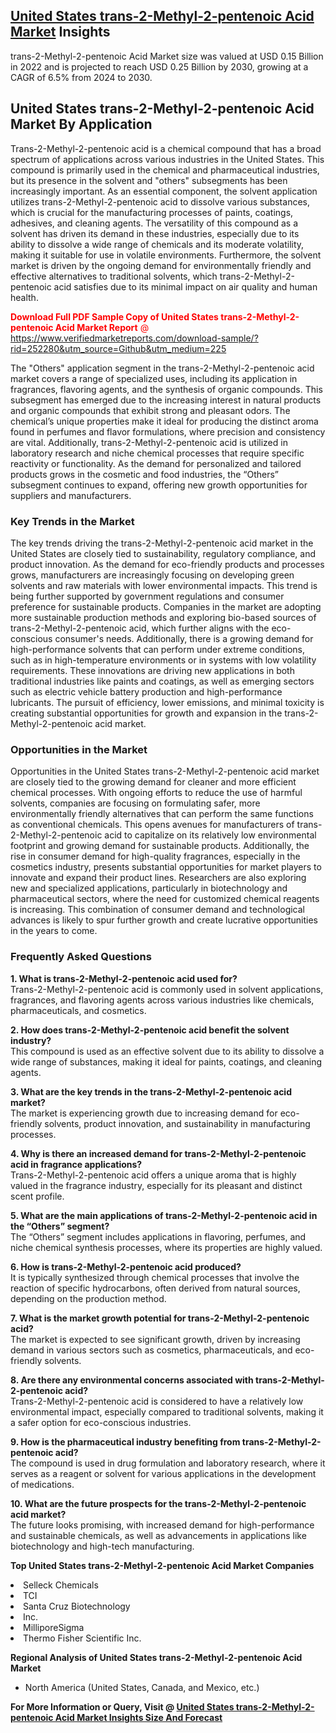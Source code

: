 <h2><a href="https://www.verifiedmarketreports.com/download-sample/?rid=252280&amp;utm_source=Github&amp;utm_medium=225" target="_blank">United States trans-2-Methyl-2-pentenoic Acid Market</a> Insights</h2><p>trans-2-Methyl-2-pentenoic Acid Market size was valued at USD 0.15 Billion in 2022 and is projected to reach USD 0.25 Billion by 2030, growing at a CAGR of 6.5% from 2024 to 2030.</p><p> <h2>United States trans-2-Methyl-2-pentenoic Acid Market By Application</h2> <p>Trans-2-Methyl-2-pentenoic acid is a chemical compound that has a broad spectrum of applications across various industries in the United States. This compound is primarily used in the chemical and pharmaceutical industries, but its presence in the solvent and "others" subsegments has been increasingly important. As an essential component, the solvent application utilizes trans-2-Methyl-2-pentenoic acid to dissolve various substances, which is crucial for the manufacturing processes of paints, coatings, adhesives, and cleaning agents. The versatility of this compound as a solvent has driven its demand in these industries, especially due to its ability to dissolve a wide range of chemicals and its moderate volatility, making it suitable for use in volatile environments. Furthermore, the solvent market is driven by the ongoing demand for environmentally friendly and effective alternatives to traditional solvents, which trans-2-Methyl-2-pentenoic acid satisfies due to its minimal impact on air quality and human health. <p><span class=""><span style="color: #ff0000;"><strong>Download Full PDF Sample Copy of United States trans-2-Methyl-2-pentenoic Acid Market Report</strong> @ </span><a href="https://www.verifiedmarketreports.com/download-sample/?rid=252280&amp;utm_source=Github&amp;utm_medium=225" target="_blank">https://www.verifiedmarketreports.com/download-sample/?rid=252280&amp;utm_source=Github&amp;utm_medium=225</a></span></p></p> <p>The "Others" application segment in the trans-2-Methyl-2-pentenoic acid market covers a range of specialized uses, including its application in fragrances, flavoring agents, and the synthesis of organic compounds. This subsegment has emerged due to the increasing interest in natural products and organic compounds that exhibit strong and pleasant odors. The chemical’s unique properties make it ideal for producing the distinct aroma found in perfumes and flavor formulations, where precision and consistency are vital. Additionally, trans-2-Methyl-2-pentenoic acid is utilized in laboratory research and niche chemical processes that require specific reactivity or functionality. As the demand for personalized and tailored products grows in the cosmetic and food industries, the “Others” subsegment continues to expand, offering new growth opportunities for suppliers and manufacturers. </p> <h3>Key Trends in the Market</h3> <p>The key trends driving the trans-2-Methyl-2-pentenoic acid market in the United States are closely tied to sustainability, regulatory compliance, and product innovation. As the demand for eco-friendly products and processes grows, manufacturers are increasingly focusing on developing green solvents and raw materials with lower environmental impacts. This trend is being further supported by government regulations and consumer preference for sustainable products. Companies in the market are adopting more sustainable production methods and exploring bio-based sources of trans-2-Methyl-2-pentenoic acid, which further aligns with the eco-conscious consumer's needs. Additionally, there is a growing demand for high-performance solvents that can perform under extreme conditions, such as in high-temperature environments or in systems with low volatility requirements. These innovations are driving new applications in both traditional industries like paints and coatings, as well as emerging sectors such as electric vehicle battery production and high-performance lubricants. The pursuit of efficiency, lower emissions, and minimal toxicity is creating substantial opportunities for growth and expansion in the trans-2-Methyl-2-pentenoic acid market. </p> <h3>Opportunities in the Market</h3> <p>Opportunities in the United States trans-2-Methyl-2-pentenoic acid market are closely tied to the growing demand for cleaner and more efficient chemical processes. With ongoing efforts to reduce the use of harmful solvents, companies are focusing on formulating safer, more environmentally friendly alternatives that can perform the same functions as conventional chemicals. This opens avenues for manufacturers of trans-2-Methyl-2-pentenoic acid to capitalize on its relatively low environmental footprint and growing demand for sustainable products. Additionally, the rise in consumer demand for high-quality fragrances, especially in the cosmetics industry, presents substantial opportunities for market players to innovate and expand their product lines. Researchers are also exploring new and specialized applications, particularly in biotechnology and pharmaceutical sectors, where the need for customized chemical reagents is increasing. This combination of consumer demand and technological advances is likely to spur further growth and create lucrative opportunities in the years to come. </p> <h3>Frequently Asked Questions</h3> <p><strong>1. What is trans-2-Methyl-2-pentenoic acid used for?</strong><br>Trans-2-Methyl-2-pentenoic acid is commonly used in solvent applications, fragrances, and flavoring agents across various industries like chemicals, pharmaceuticals, and cosmetics.</p> <p><strong>2. How does trans-2-Methyl-2-pentenoic acid benefit the solvent industry?</strong><br>This compound is used as an effective solvent due to its ability to dissolve a wide range of substances, making it ideal for paints, coatings, and cleaning agents.</p> <p><strong>3. What are the key trends in the trans-2-Methyl-2-pentenoic acid market?</strong><br>The market is experiencing growth due to increasing demand for eco-friendly solvents, product innovation, and sustainability in manufacturing processes.</p> <p><strong>4. Why is there an increased demand for trans-2-Methyl-2-pentenoic acid in fragrance applications?</strong><br>Trans-2-Methyl-2-pentenoic acid offers a unique aroma that is highly valued in the fragrance industry, especially for its pleasant and distinct scent profile.</p> <p><strong>5. What are the main applications of trans-2-Methyl-2-pentenoic acid in the “Others” segment?</strong><br>The “Others” segment includes applications in flavoring, perfumes, and niche chemical synthesis processes, where its properties are highly valued.</p> <p><strong>6. How is trans-2-Methyl-2-pentenoic acid produced?</strong><br>It is typically synthesized through chemical processes that involve the reaction of specific hydrocarbons, often derived from natural sources, depending on the production method.</p> <p><strong>7. What is the market growth potential for trans-2-Methyl-2-pentenoic acid?</strong><br>The market is expected to see significant growth, driven by increasing demand in various sectors such as cosmetics, pharmaceuticals, and eco-friendly solvents.</p> <p><strong>8. Are there any environmental concerns associated with trans-2-Methyl-2-pentenoic acid?</strong><br>Trans-2-Methyl-2-pentenoic acid is considered to have a relatively low environmental impact, especially compared to traditional solvents, making it a safer option for eco-conscious industries.</p> <p><strong>9. How is the pharmaceutical industry benefiting from trans-2-Methyl-2-pentenoic acid?</strong><br>The compound is used in drug formulation and laboratory research, where it serves as a reagent or solvent for various applications in the development of medications.</p> <p><strong>10. What are the future prospects for the trans-2-Methyl-2-pentenoic acid market?</strong><br>The future looks promising, with increased demand for high-performance and sustainable chemicals, as well as advancements in applications like biotechnology and high-tech manufacturing.</p> </p><p><strong>Top United States trans-2-Methyl-2-pentenoic Acid Market Companies</strong></p><div data-test-id=""><p><li>Selleck Chemicals</li><li> TCI</li><li> Santa Cruz Biotechnology</li><li> Inc.</li><li> MilliporeSigma</li><li> Thermo Fisher Scientific Inc.</li></p><div><strong>Regional Analysis of&nbsp;United States trans-2-Methyl-2-pentenoic Acid Market</strong></div><ul><li dir="ltr"><p dir="ltr">North America&nbsp;(United States, Canada, and Mexico, etc.)</p></li></ul><p><strong>For More Information or Query, Visit @&nbsp;</strong><strong><a href="https://www.verifiedmarketreports.com/product/trans-2-methyl-2-pentenoic-acid-market/?utm_source=Github&amp;utm_medium=225" target="_blank">United States trans-2-Methyl-2-pentenoic Acid Market Insights Size And Forecast</a></strong></p></div>
